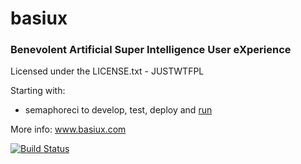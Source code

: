 # basiux
### Benevolent Artificial Super Intelligence User eXperience

Licensed under the LICENSE.txt - JUSTWTFPL

Starting with:
- semaphoreci to develop, test, deploy and [run](http://run.basiux.com)

More info: www.basiux.com

[![Build Status](https://semaphoreci.com/api/v1/projects/041af4c0-ba9e-40c6-bfee-1bed1d75e0e1/500341/badge.svg)](https://semaphoreci.com/basiux/basiux)

